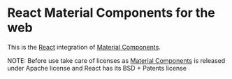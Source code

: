 # React Material Components for the web

This is the [React](https://facebook.github.io/react/) integration of [Material Components](https://github.com/material-components/material-components-web).


NOTE: Before use take care of licenses as [Material Components](https://github.com/material-components/material-components-web) is released under Apache license and React has its BSD + Patents license
